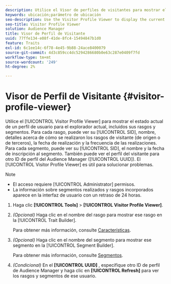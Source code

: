 ```yaml
---
description: Utilice el Visor de perfiles de visitantes para mostrar el estado actual de un perfil de usuario para el explorador actual, incluidos sus rasgos y segmentos. Para cada rasgo, puede ver su SID, nombre, detalles sobre cómo se realizaron los rasgos de visitante (de origen o de terceros), la fecha de realización y la frecuencia de las realizaciones. Para cada segmento, puede ver su SID, nombre y fecha de inscripción al segmento. También puede ver el perfil del visitante para otro ID de perfil de Audience Manager (UUID). El Visor de perfiles de visitantes resulta útil para solucionar problemas.
keywords: ubicación;parámetro de ubicación
seo-description: Use the Visitor Profile Viewer to display the current state of a user profile for the current browser, including its traits and segments. For each trait, you can view its SID, name, details about how visitor traits were realized (first- or third-party), the realization date, and the frequency of realizations. For each segment, you can view its SID, name, and the segment membership date. You can also view the visitor profile for another Audience Manager profile ID (UUID). The Visitor Profile Viewer is helpful for troubleshooting purposes.
seo-title: Visitor Profile Viewer
solution: Audience Manager
title: Visor de Perfil de Visitante
uuid: 77ffe134-e08f-41de-8fc4-15494847b1d0
feature: Traits
exl-id: 6c1ee14c-6f78-4e45-9b88-24ace8400079
source-git-commit: 4d3c859cc4dc5294286680b0e63c287e0409f7fd
workflow-type: tm+mt
source-wordcount: '249'
ht-degree: 2%

---
```


# Visor de Perfil de Visitante {#visitor-profile-viewer}

Utilice el [!UICONTROL Visitor Profile Viewer] para mostrar el estado actual de un perfil de usuario para el explorador actual, incluidos sus rasgos y segmentos. Para cada rasgo, puede ver su [!UICONTROL SID], nombre, detalles acerca de cómo se realizaron los rasgos de visitante (de origen o de terceros), la fecha de realización y la frecuencia de las realizaciones. Para cada segmento, puede ver su [!UICONTROL SID], el nombre y la fecha de inscripción al segmento. También puede ver el perfil del visitante para otro ID de perfil del Audience Manager ([!UICONTROL UUID]). El [!UICONTROL Visitor Profile Viewer] es útil para solucionar problemas.

>[!NOTE]
>
>* El acceso requiere [!UICONTROL Administrator] permisos.
>* La información sobre segmentos realizados y rasgos incorporados aparece en la interfaz de usuario con un retraso de 24 horas.


<!-- 
Traits that are not part of a segment will not appear in the
<span class="wintitle"> Visitor Profile Viewer</span>.
-->

1. Haga clic **[!UICONTROL Tools]** > **[!UICONTROL Visitor Profile Viewer]**.

1. *(Opcional)* Haga clic en el nombre del rasgo para mostrar ese rasgo en la [!UICONTROL Trait Builder].

   Para obtener más información, consulte [Características](../features/traits/trait-details-page.md).

1. *(Opcional)* Haga clic en el nombre del segmento para mostrar ese segmento en la [!UICONTROL Segment Builder].

   Para obtener más información, consulte [Segmentos](../features/segments/segments-purpose.md).

1. *(Condicional)* En el **[!UICONTROL UUID]** , especifique otro ID de perfil de Audience Manager y haga clic en **[!UICONTROL Refresh]** para ver los rasgos y segmentos de ese usuario.
